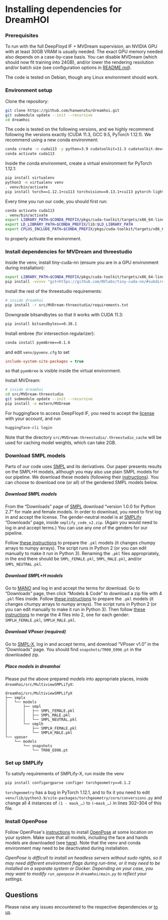 # Installing dependencies for DreamHOI

### Prerequisites
To run with the full DeepFloyd IF + MVDream supervision, an NVIDIA GPU with at least 30GB VRAM is usually needed. The exact GPU memory needed also depends on a case-by-case basis. You can disable MVDream (which should now fit training into 24GB), and/or lower the rendering resolution and/or batch size (see configuration options in [README.md](README.md)).

The code is tested on Debian, though any Linux environment should work.

### Environment setup
Clone the repository:
```sh
git clone https://github.com/hanwenzhu/dreamhoi.git
git submodule update --init --recursive
cd dreamhoi
```

The code is tested on the following versions, and we highly recommend following the versions exactly (CUDA 11.3, GCC 9.5, PyTorch 1.12.1). We recommend using a new conda environment:
```sh
conda create -n cuda113 -y python=3.9 cudatoolkit=11.3 cudatoolkit-dev=11.3 gcc_linux-64=9.5.0 gxx_linux-64=9.5.0
conda activate cuda113
```
Inside the conda environment, create a virtual environment for PyTorch 1.12.1:
```sh
pip install virtualenv
python3 -m virtualenv venv
. venv/bin/activate
pip install torch==1.12.1+cu113 torchvision==0.13.1+cu113 pytorch-lightning --extra-index-url https://download.pytorch.org/whl/cu113
```

Every time you run our code, you should first run:
```sh
conda activate cuda113
. venv/bin/activate
export LIBRARY_PATH=$CONDA_PREFIX/pkgs/cuda-toolkit/targets/x86_64-linux/lib/stubs:$LIBRARY_PATH
export LD_LIBRARY_PATH=$CONDA_PREFIX/lib:$LD_LIBRARY_PATH
export CPLUS_INCLUDE_PATH=$CONDA_PREFIX/pkgs/cuda-toolkit/targets/x86_64-linux/include:$CPLUS_INCLUDE_PATH
```
to properly activate the environment.

### Install dependencies for MVDream and threestudio
Inside the venv, install tiny-cuda-nn (ensure you are in a GPU environment during installation):
```sh
export LIBRARY_PATH=$CONDA_PREFIX/pkgs/cuda-toolkit/targets/x86_64-linux/lib/stubs:$LIBRARY_PATH
pip install -vvvvv "git+https://github.com/NVlabs/tiny-cuda-nn/#subdirectory=bindings/torch"
```
Install the rest of the threestudio requirements:
```sh
# inside dreamhoi
pip install -r src/MVDream-threestudio/requirements.txt
```
Downgrade bitsandbytes so that it works with CUDA 11.3:
```sh
pip install bitsandbytes==0.38.1
```

Install embree (for intersection regularizer):
```sh
conda install pyembree==0.1.6
```
and edit `venv/pyvenv.cfg` to set
```cfg
include-system-site-packages = true
```
so that `pyembree` is visible inside the virtual environment.

Install MVDream:
```sh
# inside dreamhoi
cd src/MVDream-threestudio
git submodule update --init --recursive
pip install -e extern/MVDream
```

For huggingface to access DeepFloyd IF, you need to accept the [license](https://huggingface.co/DeepFloyd/IF-I-XL-v1.0) with your account, and run
```sh
huggingface-cli login
```

Note that the directory `src/MVDream-threestudio/.threestudio_cache` will be used for caching model weights, which can take 2GB.

### Download SMPL models
Parts of our code uses [SMPL](https://smpl.is.tue.mpg.de) and its derivatives. Our paper presents results on the SMPL+H models, although you may also use plain SMPL models for our pipeline. We download these models (following their [instructions](https://github.com/vchoutas/smplx/blob/main/README.md)). You can choose to download one (or all) of the gendered SMPL models below.

##### Download SMPL models
From the “Downloads” page of [SMPL](https://smpl.is.tue.mpg.de) download “version 1.0.0 for Python 2.7” for male and female models. In order to download, you need to first log in and accept the license. The gender-neutral model is at [SMPLify](https://smplify.is.tue.mpg.de/download.php) “Downloads” page, inside `smplify_code_v2.zip`. (Again you would need to log in and accept terms.) You can use any one of the genders for our pipeline.

Follow [these instructions](https://github.com/vchoutas/smplx/tree/main/tools#removing-chumpy-objects) to prepare the `.pkl` models (it changes chumpy arrays to numpy arrays). The script runs in Python 2 (or you can edit manually to make it run in Python 3). Renaming the `.pkl` files appropriately, in the end there should be `SMPL_FEMALE.pkl`, `SMPL_MALE.pkl`, and/or `SMPL_NEUTRAL.pkl`.

##### Download SMPL+H models
Go to [MANO](https://mano.is.tue.mpg.de) and log in and accept the terms for download. Go to “Downloads” page, then click “Models & Code” to download a zip file with 4 `.pkl` files inside. Follow [these instructions](https://github.com/vchoutas/smplx/tree/main/tools#removing-chumpy-objects) to prepare the `.pkl` models (it changes chumpy arrays to numpy arrays). The script runs in Python 2 (or you can edit manually to make it run in Python 3). Then follow [these instructions](https://github.com/vchoutas/smplx/blob/main/tools/README.md#merging-smpl-h-and-mano-parameters) to merge the 4 files into 2, one for each gender: `SMPLH_FEMALE.pkl`, `SMPLH_MALE.pkl`.

##### Download VPoser (required)
Go to [SMPL-X](https://smpl-x.is.tue.mpg.de), log in and accept terms, and download “VPoser v1.0” in the “Downloads” page. You should find `snapshots/TR00_E096.pt` in the downloaded zip.

##### Place models in dreamhoi
Please put the above prepared models into appropriate places, inside `dreamhoi/src/MultiviewSMPLifyX`:
```
dreamhoi/src/MultiviewSMPLifyX
├── smplx
│   └── models
│       ├── smpl
│       │   ├── SMPL_FEMALE.pkl
│       │   ├── SMPL_MALE.pkl
│       │   └── SMPL_NEUTRAL.pkl
│       └── smplh
│           ├── SMPLH_FEMALE.pkl
│           └── SMPLH_MALE.pkl
└── vposer
    └── models
        └── snapshots
            └── TR00_E096.pt
```

### Set up SMPLify
To satisfy requirements of SMPLify-X, run inside the venv
```sh
pip install configargparse configer torchgeometry==0.1.2
```
`torchgeometry` has a bug in PyTorch 1.12.1, and to fix it you need to edit `venv/lib/python3.9/site-packages/torchgeometry/core/conversions.py` and change all 4 instances of `(1 - mask_…)` to `(~mask_…)` in lines 302–304 of this file.

### Install OpenPose
Follow OpenPose's [instructions](https://github.com/CMU-Perceptual-Computing-Lab/openpose/blob/master/doc/installation/0_index.md) to install [OpenPose](https://github.com/CMU-Perceptual-Computing-Lab/openpose) at some location on your system. Make sure that all models, including the face and hands models are downloaded (see [here](https://github.com/CMU-Perceptual-Computing-Lab/openpose/blob/master/doc/installation/1_prerequisites.md#general-tips)). Note that the venv and conda environment may need to be deactivated during installation.

*OpenPose is difficult to install on headless servers without sudo rights, so it may need different environment flags during run-time, or it may need to be installed on a separate system or Docker. Depending on your case, you may want to modify `run_openpose` in `dreamhoi/main.py` to reflect your settings.*

## Questions
Please raise any issues encountered to the respective dependencies or [to us](https://github.com/hanwenzhu/dreamhoi/issues/new).
